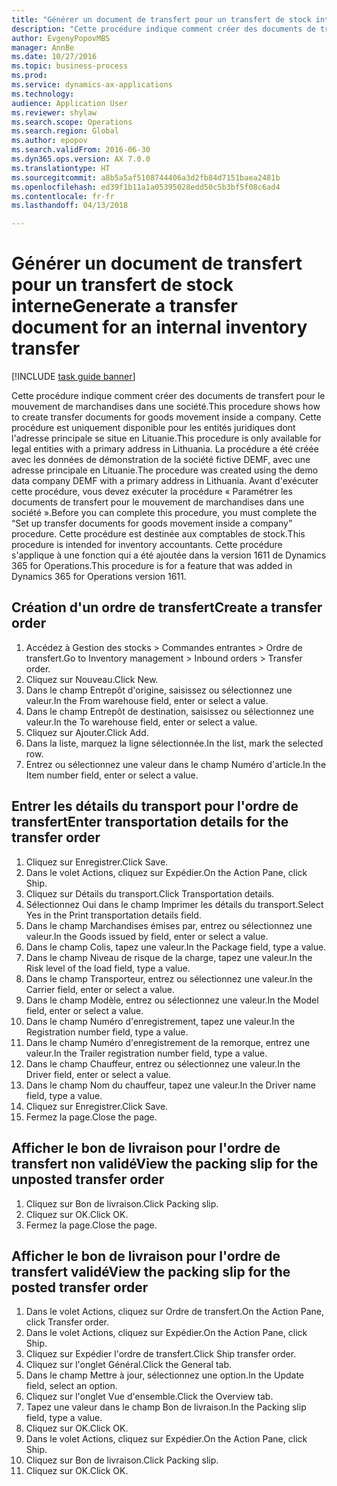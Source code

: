 ```yaml
--- 
title: "Générer un document de transfert pour un transfert de stock interne"
description: "Cette procédure indique comment créer des documents de transfert pour le mouvement de marchandises dans une société."
author: EvgenyPopovMBS
manager: AnnBe
ms.date: 10/27/2016
ms.topic: business-process
ms.prod: 
ms.service: dynamics-ax-applications
ms.technology: 
audience: Application User
ms.reviewer: shylaw
ms.search.scope: Operations
ms.search.region: Global
ms.author: epopov
ms.search.validFrom: 2016-06-30
ms.dyn365.ops.version: AX 7.0.0
ms.translationtype: HT
ms.sourcegitcommit: a8b5a5af5108744406a3d2fb84d7151baea2481b
ms.openlocfilehash: ed39f1b11a1a05395028edd50c5b3bf5f08c6ad4
ms.contentlocale: fr-fr
ms.lasthandoff: 04/13/2018

---
```

# <a name="generate-a-transfer-document-for-an-internal-inventory-transfer"></a><span data-ttu-id="bbcc6-103">Générer un document de transfert pour un transfert de stock interne</span><span class="sxs-lookup"><span data-stu-id="bbcc6-103">Generate a transfer document for an internal inventory transfer</span></span>

[!INCLUDE [task guide banner](../../includes/task-guide-banner.md)]

<span data-ttu-id="bbcc6-104">Cette procédure indique comment créer des documents de transfert pour le mouvement de marchandises dans une société.</span><span class="sxs-lookup"><span data-stu-id="bbcc6-104">This procedure shows how to create transfer documents for goods movement inside a company.</span></span> <span data-ttu-id="bbcc6-105">Cette procédure est uniquement disponible pour les entités juridiques dont l'adresse principale se situe en Lituanie.</span><span class="sxs-lookup"><span data-stu-id="bbcc6-105">This procedure is only available for legal entities with a primary address in Lithuania.</span></span> <span data-ttu-id="bbcc6-106">La procédure a été créée avec les données de démonstration de la société fictive DEMF, avec une adresse principale en Lituanie.</span><span class="sxs-lookup"><span data-stu-id="bbcc6-106">The procedure was created using the demo data company DEMF with a primary address in Lithuania.</span></span> <span data-ttu-id="bbcc6-107">Avant d'exécuter cette procédure, vous devez exécuter la procédure « Paramétrer les documents de transfert pour le mouvement de marchandises dans une société ».</span><span class="sxs-lookup"><span data-stu-id="bbcc6-107">Before you can complete this procedure, you must complete the “Set up transfer documents for goods movement inside a company” procedure.</span></span> <span data-ttu-id="bbcc6-108">Cette procédure est destinée aux comptables de stock.</span><span class="sxs-lookup"><span data-stu-id="bbcc6-108">This procedure is intended for inventory accountants.</span></span> <span data-ttu-id="bbcc6-109">Cette procédure s'applique à une fonction qui a été ajoutée dans la version 1611 de Dynamics 365 for Operations.</span><span class="sxs-lookup"><span data-stu-id="bbcc6-109">This procedure is for a feature that was added in Dynamics 365 for Operations version 1611.</span></span>


## <a name="create-a-transfer-order"></a><span data-ttu-id="bbcc6-110">Création d'un ordre de transfert</span><span class="sxs-lookup"><span data-stu-id="bbcc6-110">Create a transfer order</span></span>
1. <span data-ttu-id="bbcc6-111">Accédez à Gestion des stocks > Commandes entrantes > Ordre de transfert.</span><span class="sxs-lookup"><span data-stu-id="bbcc6-111">Go to Inventory management > Inbound orders > Transfer order.</span></span>
2. <span data-ttu-id="bbcc6-112">Cliquez sur Nouveau.</span><span class="sxs-lookup"><span data-stu-id="bbcc6-112">Click New.</span></span>
3. <span data-ttu-id="bbcc6-113">Dans le champ Entrepôt d'origine, saisissez ou sélectionnez une valeur.</span><span class="sxs-lookup"><span data-stu-id="bbcc6-113">In the From warehouse field, enter or select a value.</span></span>
4. <span data-ttu-id="bbcc6-114">Dans le champ Entrepôt de destination, saisissez ou sélectionnez une valeur.</span><span class="sxs-lookup"><span data-stu-id="bbcc6-114">In the To warehouse field, enter or select a value.</span></span>
5. <span data-ttu-id="bbcc6-115">Cliquez sur Ajouter.</span><span class="sxs-lookup"><span data-stu-id="bbcc6-115">Click Add.</span></span>
6. <span data-ttu-id="bbcc6-116">Dans la liste, marquez la ligne sélectionnée.</span><span class="sxs-lookup"><span data-stu-id="bbcc6-116">In the list, mark the selected row.</span></span>
7. <span data-ttu-id="bbcc6-117">Entrez ou sélectionnez une valeur dans le champ Numéro d'article.</span><span class="sxs-lookup"><span data-stu-id="bbcc6-117">In the Item number field, enter or select a value.</span></span>

## <a name="enter-transportation-details-for-the-transfer-order"></a><span data-ttu-id="bbcc6-118">Entrer les détails du transport pour l'ordre de transfert</span><span class="sxs-lookup"><span data-stu-id="bbcc6-118">Enter transportation details for the transfer order</span></span>
1. <span data-ttu-id="bbcc6-119">Cliquez sur Enregistrer.</span><span class="sxs-lookup"><span data-stu-id="bbcc6-119">Click Save.</span></span>
2. <span data-ttu-id="bbcc6-120">Dans le volet Actions, cliquez sur Expédier.</span><span class="sxs-lookup"><span data-stu-id="bbcc6-120">On the Action Pane, click Ship.</span></span>
3. <span data-ttu-id="bbcc6-121">Cliquez sur Détails du transport.</span><span class="sxs-lookup"><span data-stu-id="bbcc6-121">Click Transportation details.</span></span>
4. <span data-ttu-id="bbcc6-122">Sélectionnez Oui dans le champ Imprimer les détails du transport.</span><span class="sxs-lookup"><span data-stu-id="bbcc6-122">Select Yes in the Print transportation details field.</span></span>
5. <span data-ttu-id="bbcc6-123">Dans le champ Marchandises émises par, entrez ou sélectionnez une valeur.</span><span class="sxs-lookup"><span data-stu-id="bbcc6-123">In the Goods issued by field, enter or select a value.</span></span>
6. <span data-ttu-id="bbcc6-124">Dans le champ Colis, tapez une valeur.</span><span class="sxs-lookup"><span data-stu-id="bbcc6-124">In the Package field, type a value.</span></span>
7. <span data-ttu-id="bbcc6-125">Dans le champ Niveau de risque de la charge, tapez une valeur.</span><span class="sxs-lookup"><span data-stu-id="bbcc6-125">In the Risk level of the load field, type a value.</span></span>
8. <span data-ttu-id="bbcc6-126">Dans le champ Transporteur, entrez ou sélectionnez une valeur.</span><span class="sxs-lookup"><span data-stu-id="bbcc6-126">In the Carrier field, enter or select a value.</span></span>
9. <span data-ttu-id="bbcc6-127">Dans le champ Modèle, entrez ou sélectionnez une valeur.</span><span class="sxs-lookup"><span data-stu-id="bbcc6-127">In the Model field, enter or select a value.</span></span>
10. <span data-ttu-id="bbcc6-128">Dans le champ Numéro d'enregistrement, tapez une valeur.</span><span class="sxs-lookup"><span data-stu-id="bbcc6-128">In the Registration number field, type a value.</span></span>
11. <span data-ttu-id="bbcc6-129">Dans le champ Numéro d'enregistrement de la remorque, entrez une valeur.</span><span class="sxs-lookup"><span data-stu-id="bbcc6-129">In the Trailer registration number field, type a value.</span></span>
12. <span data-ttu-id="bbcc6-130">Dans le champ Chauffeur, entrez ou sélectionnez une valeur.</span><span class="sxs-lookup"><span data-stu-id="bbcc6-130">In the Driver field, enter or select a value.</span></span>
13. <span data-ttu-id="bbcc6-131">Dans le champ Nom du chauffeur, tapez une valeur.</span><span class="sxs-lookup"><span data-stu-id="bbcc6-131">In the Driver name field, type a value.</span></span>
14. <span data-ttu-id="bbcc6-132">Cliquez sur Enregistrer.</span><span class="sxs-lookup"><span data-stu-id="bbcc6-132">Click Save.</span></span>
15. <span data-ttu-id="bbcc6-133">Fermez la page.</span><span class="sxs-lookup"><span data-stu-id="bbcc6-133">Close the page.</span></span>

## <a name="view-the-packing-slip-for-the-unposted-transfer-order"></a><span data-ttu-id="bbcc6-134">Afficher le bon de livraison pour l'ordre de transfert non validé</span><span class="sxs-lookup"><span data-stu-id="bbcc6-134">View the packing slip for the unposted transfer order</span></span>
1. <span data-ttu-id="bbcc6-135">Cliquez sur Bon de livraison.</span><span class="sxs-lookup"><span data-stu-id="bbcc6-135">Click Packing slip.</span></span>
2. <span data-ttu-id="bbcc6-136">Cliquez sur OK.</span><span class="sxs-lookup"><span data-stu-id="bbcc6-136">Click OK.</span></span>
3. <span data-ttu-id="bbcc6-137">Fermez la page.</span><span class="sxs-lookup"><span data-stu-id="bbcc6-137">Close the page.</span></span>

## <a name="view-the-packing-slip-for-the-posted-transfer-order"></a><span data-ttu-id="bbcc6-138">Afficher le bon de livraison pour l'ordre de transfert validé</span><span class="sxs-lookup"><span data-stu-id="bbcc6-138">View the packing slip for the posted transfer order</span></span>
1. <span data-ttu-id="bbcc6-139">Dans le volet Actions, cliquez sur Ordre de transfert.</span><span class="sxs-lookup"><span data-stu-id="bbcc6-139">On the Action Pane, click Transfer order.</span></span>
2. <span data-ttu-id="bbcc6-140">Dans le volet Actions, cliquez sur Expédier.</span><span class="sxs-lookup"><span data-stu-id="bbcc6-140">On the Action Pane, click Ship.</span></span>
3. <span data-ttu-id="bbcc6-141">Cliquez sur Expédier l'ordre de transfert.</span><span class="sxs-lookup"><span data-stu-id="bbcc6-141">Click Ship transfer order.</span></span>
4. <span data-ttu-id="bbcc6-142">Cliquez sur l'onglet Général.</span><span class="sxs-lookup"><span data-stu-id="bbcc6-142">Click the General tab.</span></span>
5. <span data-ttu-id="bbcc6-143">Dans le champ Mettre à jour, sélectionnez une option.</span><span class="sxs-lookup"><span data-stu-id="bbcc6-143">In the Update field, select an option.</span></span>
6. <span data-ttu-id="bbcc6-144">Cliquez sur l'onglet Vue d'ensemble.</span><span class="sxs-lookup"><span data-stu-id="bbcc6-144">Click the Overview tab.</span></span>
7. <span data-ttu-id="bbcc6-145">Tapez une valeur dans le champ Bon de livraison.</span><span class="sxs-lookup"><span data-stu-id="bbcc6-145">In the Packing slip field, type a value.</span></span>
8. <span data-ttu-id="bbcc6-146">Cliquez sur OK.</span><span class="sxs-lookup"><span data-stu-id="bbcc6-146">Click OK.</span></span>
9. <span data-ttu-id="bbcc6-147">Dans le volet Actions, cliquez sur Expédier.</span><span class="sxs-lookup"><span data-stu-id="bbcc6-147">On the Action Pane, click Ship.</span></span>
10. <span data-ttu-id="bbcc6-148">Cliquez sur Bon de livraison.</span><span class="sxs-lookup"><span data-stu-id="bbcc6-148">Click Packing slip.</span></span>
11. <span data-ttu-id="bbcc6-149">Cliquez sur OK.</span><span class="sxs-lookup"><span data-stu-id="bbcc6-149">Click OK.</span></span>


